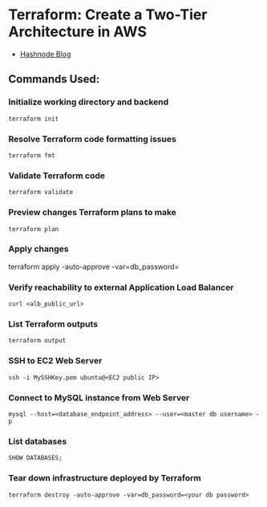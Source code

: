 # Terraform: Create a Two-Tier Architecture in AWS


- [Hashnode Blog](https://hashnode.com/draft/646eee3edd8974000f1c153b "<Two tier architecture using terraform> Hashnode Blog")


## Commands Used:

### Initialize working directory and backend
`terraform init`

### Resolve Terraform code formatting issues
`terraform fmt`

### Validate Terraform code
`terraform validate`

### Preview changes Terraform plans to make
`terraform plan`

### Apply changes
terraform apply -auto-approve -var=db_password=<your RDS db password>

### Verify reachability to external Application Load Balancer
`curl <alb_public_url>`

### List Terraform outputs
`terraform output`

### SSH to EC2 Web Server
`ssh -i MySSHKey.pem ubuntu@<EC2 public IP>`

### Connect to MySQL instance from Web Server
`mysql --host=<database_endpoint_address> --user=<master db username> -p`

### List databases
`SHOW DATABASES;`

### Tear down infrastructure deployed by Terraform
`terraform destroy -auto-approve -var=db_password=<your db password>`
